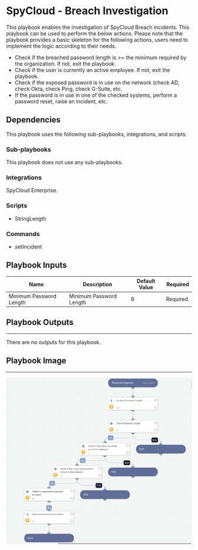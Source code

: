 # SpyCloud - Breach Investigation

 This playbook enables the investigation of SpyCloud Breach incidents. This playbook can be used to perform the below actions. Please note that the playbook provides a basic skeleton for the following actions, users need to implement the logic according to their needs.

- Check if the breached password length is >= the minimum required by the organization. If not, exit the playbook.
- Check if the user is currently an active employee. If not, exit the playbook.
- Check if the exposed password is in use on the network (check AD, check Okta, check Ping, check G-Suite, etc.
- If the password is in use in one of the checked systems, perform a password reset, raise an incident, etc.


## Dependencies

This playbook uses the following sub-playbooks, integrations, and scripts.

### Sub-playbooks

This playbook does not use any sub-playbooks.

### Integrations

SpyCloud Enterprise.

### Scripts

* StringLength

### Commands

* setIncident

## Playbook Inputs
| **Name**               | **Description** | **Default Value** | **Required** |
|------------------------| --- |-------------------|-----------|
| Minimum Password Length | Minimum Password Length | 8 | Required. |

## Playbook Outputs

---
There are no outputs for this playbook.

## Playbook Image

---

![SpyCloud Breach](SpyCloud_Breach_Playbook.png)
